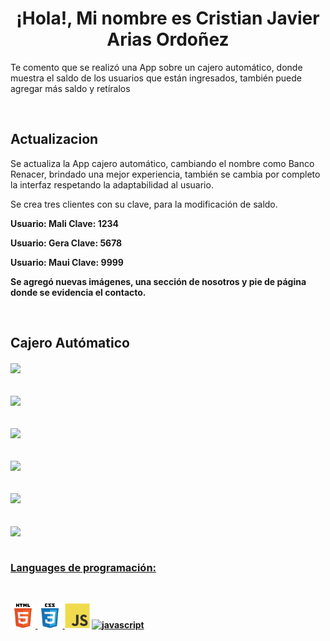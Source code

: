 <h1 align="center">¡Hola!, Mi nombre es Cristian Javier Arias Ordoñez</h1>
<p>Te comento que se realizó una App sobre un cajero automático, donde muestra el saldo de los usuarios que están ingresados, también puede agregar más saldo y retíralos</p>
<br>
<h2>Actualizacion</h2>
<p>Se actualiza la App cajero automático, cambiando el nombre como Banco Renacer, brindado una mejor experiencia, también se cambia por completo la interfaz respetando la adaptabilidad al usuario.</p>
<p>Se crea tres clientes con su clave, para la modificación de saldo.</p>
<strong><p>Usuario: Mali Clave: 1234</p>
<p>Usuario: Gera Clave: 5678</p>
<p>Usuario: Maui Clave: 9999</p>
<p>Se agregó nuevas imágenes, una sección de nosotros y pie de página donde se evidencia el contacto.</p>
<br>
<h2> Cajero Autómatico</h2>
<a href="https://cristian0813.github.io/Cajero-automatico/"><img src="./assets/presentacion/CajeroAutomatico.jpg" width="auto" align="center">
<br>
<br>
<br>
<a href="https://cristian0813.github.io/Cajero-automatico/"><img src="./assets/presentacion/CajeroAutomatico2.jpg" width="auto" align="center">
<br>
<br>
<br>
<a href="https://cristian0813.github.io/Cajero-automatico/"><img src="./assets/presentacion/CajeroAutomatico3.jpg" width="auto" align="center">
<br>
<br>
<br>
<a href="https://cristian0813.github.io/Cajero-automatico/"><img src="./assets/presentacion/CajeroAutomatico4.jpg" width="auto" align="center">
<br>
<br>
<br>
<a href="https://cristian0813.github.io/Cajero-automatico/"><img src="./assets/presentacion/CajeroAutomatico5.jpg" width="auto" align="center">
<br>
<br>
<br>
<a href="https://cristian0813.github.io/Cajero-automatico/"><img src="./assets/presentacion/CajeroAutomatico6.jpg" width="auto" align="center">
<br>
<br>
<h3 align="left">Languages de programación:</h3>
<br>
<p align="left"> <a href="https://www.w3schools.com/html/" target="_blank" rel="noreferrer"> <img src="https://raw.githubusercontent.com/devicons/devicon/master/icons/html5/html5-original-wordmark.svg" alt="html5" width="40" height="40"/></a><a href="https://www.w3schools.com/css/" target="_blank" rel="noreferrer"> <img src="https://raw.githubusercontent.com/devicons/devicon/master/icons/css3/css3-original-wordmark.svg" alt="css3" width="40" height="40"/></a><a href="https://developer.mozilla.org/en-US/docs/Web/JavaScript" target="_blank" rel="noreferrer"> <img src="https://raw.githubusercontent.com/devicons/devicon/master/icons/javascript/javascript-original.svg" alt="javascript" width="40" height="40"/></a>     <a href="https://getbootstrap.com/" target="_blank" rel="noreferrer"> <img src="https://raw.githubusercontent.com/Cristian0813/devicon/master/icons/bootstrap/bootstrap-original-wordmark.svg" alt="javascript" width="40" height="40"/></a>  

</p>
